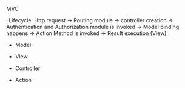 MVC

-Lifecycle: 
	Http request -> Routing module -> controller creation -> 
	Authentication and Authorization module is invoked -> Model binding happens -> 
	Action Method is invoked -> Result execution (View)

- Model

- View

- Controller

- Action
	
